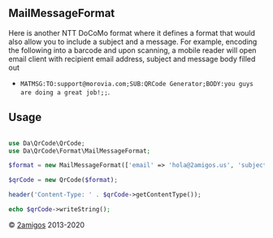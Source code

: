 MailMessageFormat
-----------------

Here is another NTT DoCoMo format where it defines a format that would also allow you to include a subject and a 
message. For example, encoding the following into a barcode and upon scanning, a mobile reader will open email client 
with recipient email address, subject and message body filled out 
- `MATMSG:TO:support@morovia.com;SUB:QRCode Generator;BODY:you guys are doing a great job!;;`.

Usage
-----

```php 

use Da\QrCode\QrCode;
use Da\QrCode\Format\MailMessageFormat; 

$format = new MailMessageFormat(['email' => 'hola@2amigos.us', 'subject' => 'test', 'body' => 'test-body']);

$qrCode = new QrCode($format);

header('Content-Type: ' . $qrCode->getContentType());

echo $qrCode->writeString();

```

© [2amigos](https://2amigos.us/) 2013-2020
